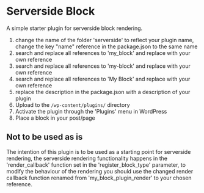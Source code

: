 # Serverside Block

A simple starter plugin for serverside block rendering.

1. change the name of the folder 'serverside' to reflect your plugin name, change the key "name" reference in the package.json to the same name
2. search and replace all references to 'my_block' and replace with your own reference
3. search and replace all references to 'my-block' and replace with your own reference
4. search and replace all references to 'My Block' and replace with your own reference
5. replace the description in the package.json with a description of your plugin
6. Upload to the `/wp-content/plugins/` directory
7. Activate the plugin through the 'Plugins' menu in WordPress
8. Place a block in your post/page

## Not to be used as is

The intention of this plugin is to be used as a starting point for serverside rendering, the serverside rendering functionality happens in the 'render_callback' function set in the 'register_block_type' parameter, to modify the behaviour of the rendering you should use the changed render callback function renamed from 'my_block_plugin_render' to your chosen reference.
